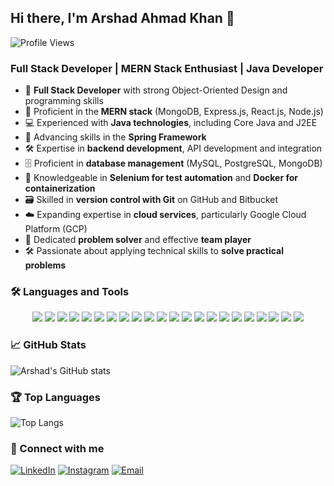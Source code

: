 ## Hi there, I'm Arshad Ahmad Khan 👋

![Profile Views](https://komarev.com/ghpvc/?username=khan0003-py&style=flat-square&color=brightgreen)

### Full Stack Developer | MERN Stack Enthusiast | Java Developer

- 🌟 **Full Stack Developer** with strong Object-Oriented Design and programming skills
- 🚀 Proficient in the **MERN stack** (MongoDB, Express.js, React.js, Node.js)
- 💻 Experienced with **Java technologies**, including Core Java and J2EE
- 🌱 Advancing skills in the **Spring Framework**
- 🛠️ Expertise in **backend development**, API development and integration
- 🗄️ Proficient in **database management** (MySQL, PostgreSQL, MongoDB)
- 🧪 Knowledgeable in **Selenium for test automation** and **Docker for containerization**
- 🗃️ Skilled in **version control with Git** on GitHub and Bitbucket
- ☁️ Expanding expertise in **cloud services**, particularly Google Cloud Platform (GCP)
- 🧩 Dedicated **problem solver** and effective **team player**
- 🛠️ Passionate about applying technical skills to **solve practical problems**

### 🛠️ Languages and Tools

<p align="center">
  <img src="https://img.shields.io/badge/-HTML5-E34F26?style=flat-square&logo=html5&logoColor=white" />
  <img src="https://img.shields.io/badge/-CSS3-1572B6?style=flat-square&logo=css3&logoColor=white" />
  <img src="https://img.shields.io/badge/-JavaScript-F7DF1E?style=flat-square&logo=javascript&logoColor=black" />
  <img src="https://img.shields.io/badge/-Bootstrap-563D7C?style=flat-square&logo=bootstrap&logoColor=white" />
  <img src="https://img.shields.io/badge/-Tailwind%20CSS-38B2AC?style=flat-square&logo=tailwind-css&logoColor=white" />
  <img src="https://img.shields.io/badge/-TypeScript-007ACC?style=flat-square&logo=typescript&logoColor=white" />
  <img src="https://img.shields.io/badge/-React-61DAFB?style=flat-square&logo=react&logoColor=black" />
  <img src="https://img.shields.io/badge/-Node.js-339933?style=flat-square&logo=node.js&logoColor=white" />
  <img src="https://img.shields.io/badge/-Express.js-000000?style=flat-square&logo=express&logoColor=white" />
  <img src="https://img.shields.io/badge/-MongoDB-47A248?style=flat-square&logo=mongodb&logoColor=white" />
  <img src="https://img.shields.io/badge/-MySQL-4479A1?style=flat-square&logo=mysql&logoColor=white" />
  <img src="https://img.shields.io/badge/-PostgreSQL-336791?style=flat-square&logo=postgresql&logoColor=white" />
  <img src="https://img.shields.io/badge/-Java-007396?style=flat-square&logo=java&logoColor=white" />
  <img src="https://img.shields.io/badge/-Python-3776AB?style=flat-square&logo=python&logoColor=white" />
  <img src="https://img.shields.io/badge/-PHP-777BB4?style=flat-square&logo=php&logoColor=white" />
  <img src="https://img.shields.io/badge/-Spring-6DB33F?style=flat-square&logo=spring&logoColor=white" />
  <img src="https://img.shields.io/badge/-Docker-2496ED?style=flat-square&logo=docker&logoColor=white" />
  <img src="https://img.shields.io/badge/-Git-F05032?style=flat-square&logo=git&logoColor=white" />
  <img src="https://img.shields.io/badge/-Bitbucket-0052CC?style=flat-square&logo=bitbucket&logoColor=white" />
  <img src="https://img.shields.io/badge/-Google%20Cloud-4285F4?style=flat-square&logo=google-cloud&logoColor=white" />
  <img src="https://img.shields.io/badge/-Selenium-43B02A?style=flat-square&logo=selenium&logoColor=white" />
  <img src="https://img.shields.io/badge/-Apache%20Tomcat-F8DC75?style=flat-square&logo=apache-tomcat&logoColor=black" />
</p>

### 📈 GitHub Stats

![Arshad's GitHub stats](https://github-readme-stats.vercel.app/api?username=khan0003-py&show_icons=true&theme=radical)

### 🏆 Top Languages

![Top Langs](https://github-readme-stats.vercel.app/api/top-langs/?username=khan0003-py&layout=compact&theme=radical)

### 🔗 Connect with me

[![LinkedIn](https://img.shields.io/badge/LinkedIn-0077B5?style=for-the-badge&logo=linkedin&logoColor=white)](https://linkedin.com/in/khan0003-py/)
[![Instagram](https://img.shields.io/badge/Instagram-E4405F?style=for-the-badge&logo=instagram&logoColor=white)](https://www.instagram.com/khan0003.py/)
[![Email](https://img.shields.io/badge/Email-D14836?style=for-the-badge&logo=gmail&logoColor=white)](mailto:khanarshad0003@outlook.com)
